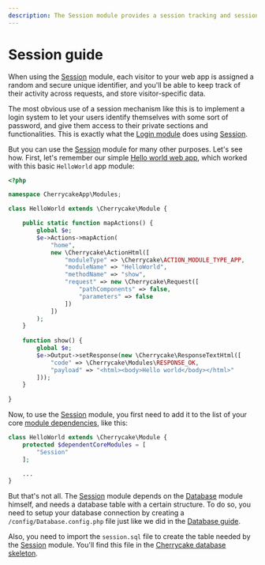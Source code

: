 ```yaml
---
description: The Session module provides a session tracking and session storage mechanism.
---
```


# Session guide

When using the [Session](../reference/core-modules/session.md) module, each visitor to your web app is assigned a random and secure unique identifier, and you'll be able to keep track of their activity across requests, and store visitor-specific data.

The most obvious use of a session mechanism like this is to implement a login system to let your users identify themselves with some sort of password, and give them access to their private sections and functionalities. This is exactly what the [Login module](login-guide.md) does using [Session](../reference/core-modules/session.md).

But you can use the [Session](../reference/core-modules/session.md) module for many other purposes. Let's see how. First, let's remember our simple [Hello world web app](getting-started/#the-hello-world-module), which worked with this basic `HelloWorld` app module:

```php
<?php

namespace CherrycakeApp\Modules;

class HelloWorld extends \Cherrycake\Module {

    public static function mapActions() {
        global $e;
        $e->Actions->mapAction(
            "home",
            new \Cherrycake\ActionHtml([
                "moduleType" => \Cherrycake\ACTION_MODULE_TYPE_APP,
                "moduleName" => "HelloWorld",
                "methodName" => "show",
                "request" => new \Cherrycake\Request([
                    "pathComponents" => false,
                    "parameters" => false
                ])
            ])
        );
    }
    
    function show() {
        global $e;
        $e->Output->setResponse(new \Cherrycake\ResponseTextHtml([
            "code" => \Cherrycake\Modules\RESPONSE_OK,
            "payload" => "<html><body>Hello world</body></html>"
        ]));
    }
    
}
```

Now, to use the [Session](../reference/core-modules/session.md) module, you first need to add it to the list of your core [module dependencies](modules-guide.md#specifying-module-dependencies), like this:

```php
class HelloWorld extends \Cherrycake\Module {
    protected $dependentCoreModules = [
        "Session"
    ];

    ...    
}
```

But that's not all. The [Session](../reference/core-modules/session.md) module depends on the [Database](../reference/core-modules/database.md) module himself, and needs a database table with a certain structure. To do so, you need to setup your database connection by creating a `/config/Database.config.php` file just like we did in the [Database guide](database-guide/).

Also, you need to import the `session.sql` file to create the table needed by the [Session](../reference/core-modules/session.md) module. You'll find this file in the [Cherrycake database skeleton](getting-started/#setting-up-the-skeleton-database).

